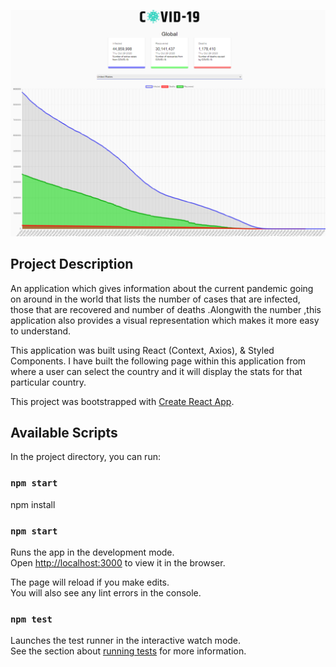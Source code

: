 
![Preview](covid-19.png?raw=true)

## Project Description

An application which gives information about the current pandemic going
on around in the world that lists the number of cases that are infected,
those that are recovered and number of deaths .Alongwith the number ,this
application also provides a visual representation which makes it more easy
to understand.

This application was built using React (Context, Axios), & Styled Components. I have built the following page within this application from where a user can select the country and it will display the stats for that particular country.

This project was bootstrapped with [Create React App](https://github.com/facebook/create-react-app).

## Available Scripts

In the project directory, you can run:

### `npm start`

npm install

### `npm start`

Runs the app in the development mode.<br />
Open [http://localhost:3000](http://localhost:3000) to view it in the browser.

The page will reload if you make edits.<br />
You will also see any lint errors in the console.

### `npm test`

Launches the test runner in the interactive watch mode.<br />
See the section about [running tests](https://facebook.github.io/create-react-app/docs/running-tests) for more information.

